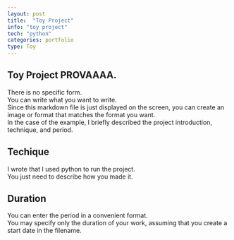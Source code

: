 ```yaml
---
layout: post
title:  "Toy Project"
info: "toy project"
tech: "python"
categories: portfolio
type: Toy 
---
```


## Toy Project PROVAAAA.
There is no specific form.  
You can write what you want to write.  
Since this markdown file is just displayed on the screen, you can create an image or format that matches the format you want.  
In the case of the example, I briefly described the project introduction, technique, and period.  


## Techique
I wrote that I used python to run the project.  
You just need to describe how you made it.  


## Duration 
You can enter the period in a convenient format.   
You may specify only the duration of your work, assuming that you create a start date in the filename.  

